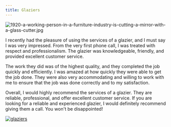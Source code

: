 ```yaml
---
title: Glaziers
---
```


![1920-a-working-person-in-a-furniture-industry-is-cutting-a-mirror-with-a-glass-cutter.jpg](/1920-a-working-person-in-a-furniture-industry-is-cutting-a-mirror-with-a-glass-cutter.jpg)

I recently had the pleasure of using the services of a glazier, and I must say I was very impressed. From the very first phone call, I was treated with respect and professionalism. The glazier was knowledgeable, friendly, and provided excellent customer service.

The work they did was of the highest quality, and they completed the job quickly and efficiently. I was amazed at how quickly they were able to get the job done. They were also very accommodating and willing to work with me to ensure that the job was done correctly and to my satisfaction.

Overall, I would highly recommend the services of a glazier. They are reliable, professional, and offer excellent customer service. If you are looking for a reliable and experienced glazier, I would definitely recommend giving them a call. You won't be disappointed!

[![glaziers](<https://dabuttonfactory.com/button.png?t=CHECK+SERVICE&f=Noto+Sans-Bold&ts=26&tc=fff&hp=45&vp=20&c=11&bgt=unicolored&bgc=4bd42f>)](<https://www.bark.com/?a_aid=5d2d0e83cdc3>)